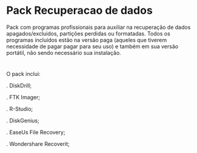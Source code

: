 # Pack Recuperacao de dados

Pack com programas profissionais para auxiliar na recuperação de dados apagados/excluidos, partições perdidas ou formatadas. Todos os programas incluídos estão na versão paga (aqueles que tiverem necessidade de pagar pagar para seu uso) e também em  sua versão portátil, não sendo necessário sua instalação.
#
O pack inclui:

. DiskDrill;

. FTK Imager;

. R-Studio;

. DiskGenius;

. EaseUs File Recovery;

. Wondershare Recoverit;
